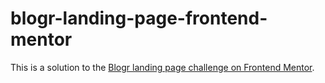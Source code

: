 # blogr-landing-page-frontend-mentor
This is a solution to the [Blogr landing page challenge on Frontend Mentor](https://www.frontendmentor.io/challenges/blogr-landing-page-EX2RLAApP). 
